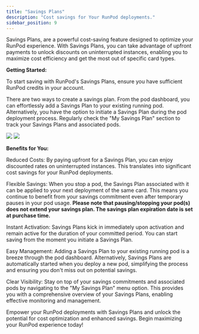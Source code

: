 ```yaml
---
title: "Savings Plans"
description: "Cost savings for Your RunPod deployments."
sidebar_position: 9
---
```


Savings Plans, are a powerful cost-saving feature designed to optimize your RunPod experience.
With Savings Plans, you can take advantage of upfront payments to unlock discounts on uninterrupted instances, enabling you to maximize cost efficiency and get the most out of specific card types.

**Getting Started:**

To start saving with RunPod's Savings Plans, ensure you have sufficient RunPod credits in your account.

There are two ways to create a savings plan. From the pod dashboard, you can effortlessly add a Savings Plan to your existing running pod. Alternatively, you have the option to initiate a Savings Plan during the pod deployment process. Regularly check the "My Savings Plan" section to track your Savings Plans and associated pods.

![](https://files.readme.io/f58bad9-image.png)
![](https://files.readme.io/0eb087a-image.png)

**Benefits for You:**

Reduced Costs: By paying upfront for a Savings Plan, you can enjoy discounted rates on uninterrupted instances. This translates into significant cost savings for your RunPod deployments.

Flexible Savings: When you stop a pod, the Savings Plan associated with it can be applied to your next deployment of the same card. This means you continue to benefit from your savings commitment even after temporary pauses in your pod usage. **Please note that pausing/stopping your pod(s) does not extend your savings plan. The savings plan expiration date is set at purchase time.**

Instant Activation: Savings Plans kick in immediately upon activation and remain active for the duration of your committed period. You can start saving from the moment you initiate a Savings Plan.

Easy Management: Adding a Savings Plan to your existing running pod is a breeze through the pod dashboard. Alternatively, Savings Plans are automatically started when you deploy a new pod, simplifying the process and ensuring you don't miss out on potential savings.

Clear Visibility: Stay on top of your savings commitments and associated pods by navigating to the "My Savings Plan" menu option. This provides you with a comprehensive overview of your Savings Plans, enabling effective monitoring and management.

Empower your RunPod deployments with Savings Plans and unlock the potential for cost optimization and enhanced savings. Begin maximizing your RunPod experience today!
